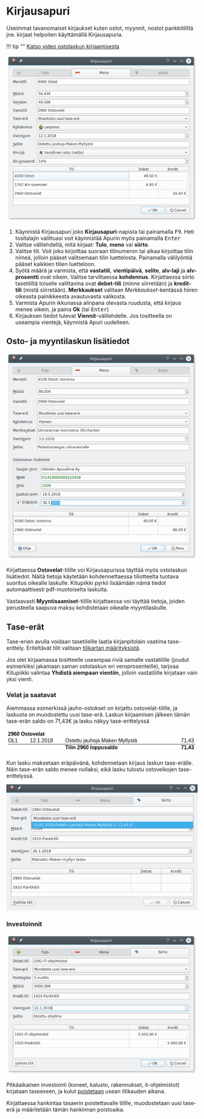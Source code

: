 # Kirjausapuri

Useimmat tavanomaiset kirjaukset kuten ostot, myynnit, nostot pankkitililtä jne. kirjaat helpoiten käyttämällä Kirjausapuria.

!!! tip ""
    [<span class="fa fa-youtube"></span> Katso video ostolaskun kirjaamisesta](https://www.youtube.com/watch?v=JiM0y-HHoCI)

![](apuri1.png)


1. Käynnistä Kirjausapuri joko **Kirjausapuri**-napista tai painamalla <kbd>F9</kbd>. Heti tositalajin valittuasi voit käynnistää Apurin myös painamalla <kbd>Enter</kbd>
2. Valitse välilehdeltä, mitä kirjaat: **Tulo**, **meno** vai **siirto**.
3. Valitse tili. Voit joko kirjoittaa suoraan tilinumeron tai alkaa kirjoittaa tilin nimeä, jolloin pääset valitsemaan tilin luettelosta. Painamalla välilyöntiä pääset kaikkien tilien luetteloon.
4. Syötä määrä ja varmista, että **vastatili**, **vientipäivä**, **selite**, **alv-laji** ja **alv-prosentti** ovat oikein. Valitse tarvittaessa **kohdennus**. Kirjattaessa siirto tasetililtä toiselle valittavina ovat **debet-tili** (minne siirretään) ja **kredit-tili** (mistä siirretään). **Merkkaukset** valitaan *Merkkaukset*-kentässä hiiren oikeasta painikkeesta avautuvasta valikosta.
5. Varmista Apurin ikkunassa alinpana olevasta ruudusta, että kirjaus menee oikein, ja paina **Ok** (tai <kbd>Enter</kbd>)
6. Kirjauksen tiedot tulevat **Viennit**-välilehdelle. Jos tositteella on useampia vientejä, käynnistä Apuri uudelleen.


## Osto- ja myyntilaskun lisätiedot

![](ostolasku.png)

Kirjattaessa **Ostovelat**-tilille voi Kirjausapurissa täyttää myös ostolaskun lisätiedot. Näitä tietoja käytetään kohdennettaessa tiliotteelta tuotava suoritus oikealle laskulle. Kitupiikki pyrkii lisäämään nämä tiedot automaattisesti pdf-muotoiselta laskulta.

Vastaavasti **Myyntisaamiset**-tilille kirjattaessa voi täyttää tietoja, joiden perusteella saapuva maksu kohdistetaan oikealle myyntilaskulle.

## Tase-erät

Tase-erien avulla voidaan tasetileille laatia kirjanpitolain vaatima tase-erittely. Eriteltävät tilit valitaan [tilikartan määrityksistä](/maaritykset/tilikartta/#tase-erittely-ja-tase-erat).

Jos olet kirjaamassa tositteelle useampaa riviä samalle vastatilille (joudut esimerkiksi jakamaan saman ostolaskun eri veroprosenteille), tarjoaa Kitupiikki valintaa **Yhdistä aiempaan vientiin**, jolloin vastatilille kirjataan vain yksi vienti.

### Velat ja saatavat

Aiemmassa esimerkissä jauho-ostokset on kirjattu ostovelat-tilille, ja laskusta on muodostettu uusi tase-erä. Laskun kirjaamisen jälkeen tämän tase-erän saldo on 71,43€ ja lasku näkyy tase-erittelyssä

![](erittely.png)

Kun lasku maksetaan eräpäivänä, kohdennetaan kirjaus laskun tase-erälle. Näin tase-erän saldo menee nollaksi, eikä lasku tulostu ostovelkojen tase-erittelyssä.

![](laskunmaksu.png)

### Investoinnit

![](ohjelma.png)

Pitkäaikainen investointi (koneet, kalusto, rakennukset, it-ohjelmistot) kirjataan taseeseen, ja kulut [poistetaan](/kirjanpito#poistot) usean tilikauden aikana.

Kirjattaessa hankintaa tasaerin poistettavalle tilille, muodostetaan uusi tase-erä ja määritetään tämän hankinnan poistoaika.
